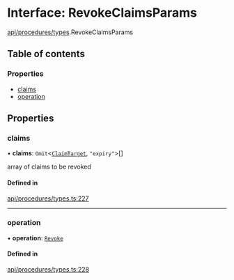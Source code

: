 # Interface: RevokeClaimsParams

[api/procedures/types](../wiki/api.procedures.types).RevokeClaimsParams

## Table of contents

### Properties

- [claims](../wiki/api.procedures.types.RevokeClaimsParams#claims)
- [operation](../wiki/api.procedures.types.RevokeClaimsParams#operation)

## Properties

### claims

• **claims**: `Omit`<[`ClaimTarget`](../wiki/types.ClaimTarget), ``"expiry"``\>[]

array of claims to be revoked

#### Defined in

[api/procedures/types.ts:227](https://github.com/PolymathNetwork/polymesh-sdk/blob/49113a20/src/api/procedures/types.ts#L227)

___

### operation

• **operation**: [`Revoke`](../wiki/api.procedures.types.ClaimOperation#revoke)

#### Defined in

[api/procedures/types.ts:228](https://github.com/PolymathNetwork/polymesh-sdk/blob/49113a20/src/api/procedures/types.ts#L228)
